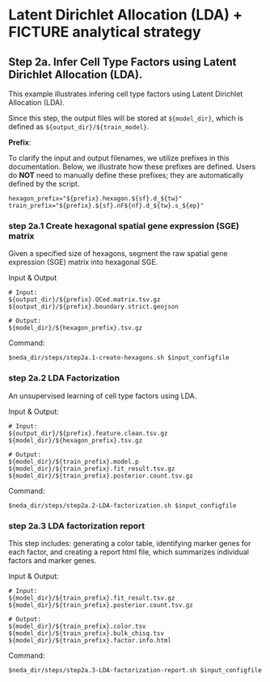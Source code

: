 # Latent Dirichlet Allocation (LDA) + FICTURE analytical strategy

## Step 2a. Infer Cell Type Factors using Latent Dirichlet Allocation (LDA).
This example illustrates infering cell type factors using Latent Dirichlet Allocation (LDA). 

Since this step, the output files will be stored at `${model_dir}`, which is defined as `${output_dir}/${train_model}`.

**Prefix**:

To clarify the input and output filenames, we utilize prefixes in this documentation. Below, we illustrate how these prefixes are defined. Users do **NOT** need to manually define these prefixes; they are automatically defined by the script.

```
hexagon_prefix="${prefix}.hexagon.${sf}.d_${tw}"
train_prefix="${prefix}.${sf}.nF${nf}.d_${tw}.s_${ep}"
```

### step 2a.1 Create hexagonal spatial gene expression (SGE) matrix
Given a specified size of hexagons, segment the raw spatial gene expression (SGE) matrix into hexagonal SGE.

Input & Output
```
# Input:
${output_dir}/${prefix}.QCed.matrix.tsv.gz
${output_dir}/${prefix}.boundary.strict.geojson

# Output: 
${model_dir}/${hexagon_prefix}.tsv.gz
```

Command:
```
$neda_dir/steps/step2a.1-create-hexagons.sh $input_configfile
```

### step 2a.2 LDA Factorization
An unsupervised learning of cell type factors using LDA.

Input & Output:
```
# Input:
${output_dir}/${prefix}.feature.clean.tsv.gz
${model_dir}/${hexagon_prefix}.tsv.gz

# Output: 
${model_dir}/${train_prefix}.model.p
${model_dir}/${train_prefix}.fit_result.tsv.gz
${model_dir}/${train_prefix}.posterior.count.tsv.gz
```

Command:
```
$neda_dir/steps/step2a.2-LDA-factorization.sh $input_configfile
```

### step 2a.3 LDA factorization report
This step includes: generating a color table, identifying marker genes for each factor, and creating a report html file, which summarizes individual factors and marker genes.

Input & Output:
```
# Input:
${model_dir}/${train_prefix}.fit_result.tsv.gz
${model_dir}/${train_prefix}.posterior.count.tsv.gz

# Output: 
${model_dir}/${train_prefix}.color.tsv
${model_dir}/${train_prefix}.bulk_chisq.tsv
${model_dir}/${train_prefix}.factor.info.html
```

Command:
```
$neda_dir/steps/step2a.3-LDA-factorization-report.sh $input_configfile
```